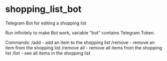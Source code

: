 # shopping_list_bot
Telegram Bot for editing a shopping list 

Run infinitely to make Bot work, variable "bot" contains Telegram Token.

Commands:
/add <name> - add an item to the shopping list
/remove <name> - remove an item from the shopping list
/remove all - remove all items from the shopping list
/list - see all items in the shopping list
